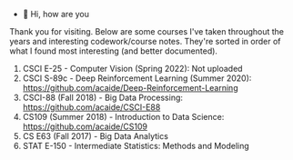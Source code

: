- 👋 Hi, how are you


Thank you for visiting. Below are some courses I've taken throughout the years and interesting codework/course notes. They're sorted in order of what I found most interesting (and better documented). 


1. CSCI E-25 - Computer Vision (Spring 2022): Not uploaded
2. CSCI S-89c - Deep Reinforcement Learning (Summer 2020): https://github.com/acaide/Deep-Reinforcement-Learning
3. CSCI-88 (Fall 2018) - Big Data Processing: https://github.com/acaide/CSCI-E88
4. CS109 (Summer 2018) - Introduction to Data Science: https://github.com/acaide/CS109
5. CS E63 (Fall 2017) - Big Data Analytics
6. STAT E-150 - Intermediate Statistics: Methods and Modeling

<!---
✨ Thank you for visiting!
--->
